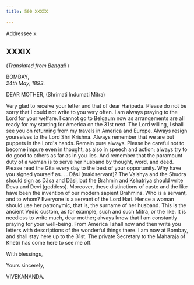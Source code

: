 ```yaml
---
title: 500 XXXIX

---
```

  

  
Addressee [»](134_mother.htm)

## XXXIX

(*Translated from [Bengali](b6066e6039.pdf)* )

BOMBAY,  
*24th May, 1893*.

DEAR MOTHER, (Shrimati Indumati Mitra)

Very glad to receive your letter and that of dear Haripada. Please do
not be sorry that I could not write to you very often. I am always
praying to the Lord for your welfare. I cannot go to Belgaum now as
arrangements are all ready for my starting for America on the 31st next.
The Lord willing, I shall see you on returning from my travels in
America and Europe. Always resign yourselves to the Lord Shri Krishna.
Always remember that we are but puppets in the Lord's hands. Remain pure
always. Please be careful not to become impure even in thought, as also
in speech and action; always try to do good to others as far as in you
lies. And remember that the paramount duty of a woman is to serve her
husband by thought, word, and deed. Please read the Gita every day to
the best of your opportunity. Why have you signed yourself as. . . Dāsi
(maidservant)? The Vaishya and the Shudra should sign as Dāsa and Dāsi,
but the Brahmin and Kshatriya should write Deva and Devi (goddess).
Moreover, these distinctions of caste and the like have been the
invention of our modern sapient Brahmins. Who is a servant, and to whom?
Everyone is a servant of the Lord Hari. Hence a woman should use her
patronymic, that is, the surname of her husband. This is the ancient
Vedic custom, as for example, such and such Mitra, or the like. It is
needless to write much, dear mother; always know that I am constantly
praying for your well-being. From America I shall now and then write you
letters with descriptions of the wonderful things there. I am now at
Bombay, and shall stay here up to the 31st. The private Secretary to the
Maharaja of Khetri has come here to see me off.

With blessings,

Yours sincerely,

VIVEKANANDA.